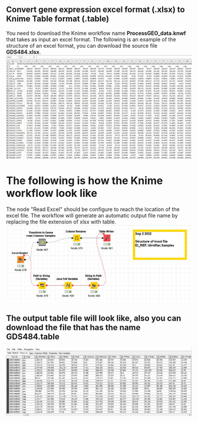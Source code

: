 ## Convert gene expression excel format (.xlsx)  to Knime Table format (.table) ##
You need to download the Knime workflow name **ProcessGEO_data.knwf** that takes as input an excel format. 
The following is an example of the structure of an excel format, you can download the source file **GDS484.xlsx**. 
![alt text](https://github.com/malikyousef/PriPath/blob/main/GDS484.JPG?raw=true)
# The following is how the Knime workflow look like ##
The node "Read Excel" should be configure to reach the location of the excel file. The workflow will generate an automatic output file name by replacing the file extension of xlsx with table.
![alt text](https://github.com/malikyousef/PriPath/blob/main/PreProcessGEO.JPG?raw=true)
## The output table file will look like, also you can download the file that has the name GDS484.table ##
![alt text](https://github.com/malikyousef/PriPath/blob/main/GDS484_table_format_image.JPG?raw=true)
